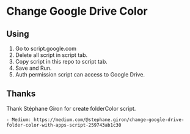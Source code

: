 # Change Google Drive Color

## Using

1. Go to script.google.com
2. Delete all script in script tab.
3. Copy script in this repo to script tab.
4. Save and Run.
5. Auth permission script can access to Google Drive.

## Thanks
Thank Stéphane Giron for create folderColor script.
	
	- Medium: https://medium.com/@stephane.giron/change-google-drive-folder-color-with-apps-script-259743ab1c30
